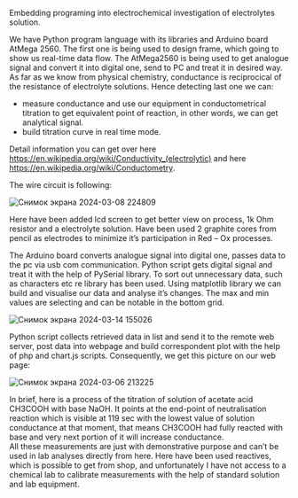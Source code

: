 Embedding programing into electrochemical investigation of electrolytes solution. 

We have Python program language with its libraries and Arduino board AtMega 2560. The first one is being used to design frame, which going to show us real-time data flow. The AtMega2560 is being used to get analogue signal and convert it into digital one, send to PC and treat it in desired way.
As far as we know from physical chemistry, conductance is reciprocical of the resistance of electrolyte solutions. Hence detecting last one we can: 
-	measure conductance and use our equipment in conductometrical titration to get equivalent point of reaction, in other words, we can get analytical signal.
-	build titration curve in real time mode.
	
Detail information you can get over here https://en.wikipedia.org/wiki/Conductivity_(electrolytic)
and here https://en.wikipedia.org/wiki/Conductometry.

The wire circuit is following:

![Снимок экрана 2024-03-08 224809](https://github.com/tech-science-club/Conductivity-of-solution/assets/130900888/32ab4ebf-6bf4-47b3-8753-52d14fb0c41c)

Here have been added lcd screen to get better view on process, 1k Ohm resistor and a electrolyte solution. Have been used 2 graphite cores from pencil as electrodes to minimize it’s participation in Red – Ox processes. 

The Arduino board converts analogue signal into digital one, passes data to the pc via usb com communication. Python script gets digital signal and treat it with the help of PySerial library. To sort out unnecessary data, such as characters etc re library has been used.
Using matplotlib library we can build and visualise our data and analyse it’s changes. The max and min values are selecting and can be notable in the bottom grid.


![Снимок экрана 2024-03-14 155026](https://github.com/tech-science-club/Conductivity-of-solution/assets/130900888/9336580e-2784-4a45-877f-220d5b3aae48)

Python script collects retrieved data in list and send it to the remote web server, post data into webpage and build correspondent plot with the help of php and chart.js scripts. 
Consequently, we get this picture on our web page:

![Снимок экрана 2024-03-06 213225](https://github.com/tech-science-club/Conductivity-of-solution/assets/130900888/40f8ed39-bf05-4c43-bb3e-c24a85408485)

In brief, here is a process of the titration of solution of acetate acid CH3COOH with base NaOH. It points at the end-point of neutralisation reaction which is visible at 119 sec with the lowest value of solution conductance at that moment, that means CH3COOH had fully reacted with base and very next portion of it will increase conductance.    
All these measurements are just with demonstrative purpose and can’t be used in lab analyses directly from here. 
Here have been used reactives, which is possible to get from shop, and unfortunately I have not access to a chemical lab to calibrate measurements with the help of standard solution and lab equipment. 


